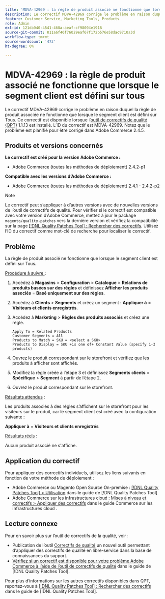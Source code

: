 ```yaml
---
title: 'MDVA-42969 : la règle de produit associé ne fonctionne que lorsque le segment client est défini sur tous'
description: Le correctif MDVA-42969 corrige le problème en raison duquel la règle de produit associée ne fonctionne que lorsque le segment client est défini sur Tous. Ce correctif est disponible lorsque l’outil [Outil de correctifs de la qualité (QPT)](https://experienceleague.adobe.com/en/docs/commerce-operations/tools/quality-patches-tool/quality-patches-tool-to-self-serve-quality-patches) 1.1.13 est installé. L’ID du correctif est MDVA-42969. Notez que le problème est planifié pour être corrigé dans Adobe Commerce 2.4.5.
feature: Customer Service, Marketing Tools, Products
role: Admin
exl-id: 121da040-4541-468a-aeaf-cf98094e1918
source-git-commit: 011a6f46f76029eaf67f172b576e58dac9710a3d
workflow-type: tm+mt
source-wordcount: '473'
ht-degree: 0%

---
```


# MDVA-42969 : la règle de produit associé ne fonctionne que lorsque le segment client est défini sur tous

Le correctif MDVA-42969 corrige le problème en raison duquel la règle de produit associée ne fonctionne que lorsque le segment client est défini sur Tous. Ce correctif est disponible lorsque l’[outil de correctifs de qualité (QPT)](https://experienceleague.adobe.com/en/docs/commerce-operations/tools/quality-patches-tool/quality-patches-tool-to-self-serve-quality-patches) 1.1.13 est installé. L’ID du correctif est MDVA-42969. Notez que le problème est planifié pour être corrigé dans Adobe Commerce 2.4.5.

## Produits et versions concernés

**Le correctif est créé pour la version Adobe Commerce :**

* Adobe Commerce (toutes les méthodes de déploiement) 2.4.2-p1

**Compatible avec les versions d’Adobe Commerce :**

* Adobe Commerce (toutes les méthodes de déploiement) 2.4.1 - 2.4.2-p2

>[!NOTE]
>
>Le correctif peut s’appliquer à d’autres versions avec de nouvelles versions de l’outil de correctifs de qualité. Pour vérifier si le correctif est compatible avec votre version d’Adobe Commerce, mettez à jour le package `magento/quality-patches` vers la dernière version et vérifiez la compatibilité sur la page [[!DNL Quality Patches Tool] : Rechercher des correctifs](https://experienceleague.adobe.com/en/docs/commerce-operations/tools/quality-patches-tool/quality-patches-tool-to-self-serve-quality-patches). Utilisez l’ID du correctif comme mot-clé de recherche pour localiser le correctif.

## Problème

La règle de produit associé ne fonctionne que lorsque le segment client est défini sur Tous.

<u>Procédure à suivre </u> :

1. Accédez à **Magasins** > **Configuration** > **Catalogue** > **Relations de produits basées sur des règles** et définissez **Afficher les produits associés** = **Basé uniquement sur des règles**.
1. Accédez à **Clients** > **Segments** et créez un segment : **Appliquer à** = **Visiteurs et clients enregistrés**.
1. Accédez à **Marketing** > **Règles des produits associés** et créez une règle.

   ```code block
   Apply To = Related Products
   Customer Segments = All
   Products to Match = SKU = <select a SKU>
   Products to Display = SKU +is one of+ Constant Value (specify 1-3 products)
   ```

1. Ouvrez le produit correspondant sur le storefront et vérifiez que les produits à afficher sont affichés.
1. Modifiez la règle créée à l’étape 3 et définissez **Segments clients** = **Spécifique** > **Segment** à partir de l’étape 2.
1. Ouvrez le produit correspondant sur le storefront.

<u>Résultats attendus</u> :

Les produits associés à des règles s’affichent sur le storefront pour les visiteurs sur le produit, car le segment client est créé avec la configuration suivante :

**Appliquer à** = **Visiteurs et clients enregistrés**

<u>Résultats réels</u> :

Aucun produit associé ne s&#39;affiche.

## Application du correctif

Pour appliquer des correctifs individuels, utilisez les liens suivants en fonction de votre méthode de déploiement :

* Adobe Commerce ou Magento Open Source On-premise : [[!DNL Quality Patches Tool] > Utilisation](/help/tools/quality-patches-tool/usage.md) dans le guide de [!DNL Quality Patches Tool].
* Adobe Commerce sur les infrastructures cloud : [Mises à niveau et correctifs > Appliquer des correctifs](https://experienceleague.adobe.com/docs/commerce-cloud-service/user-guide/develop/upgrade/apply-patches.html) dans le guide Commerce sur les infrastructures cloud .

## Lecture connexe

Pour en savoir plus sur l’outil de correctifs de la qualité, voir :

* Publication de l’outil [Correctifs de qualité](https://experienceleague.adobe.com/en/docs/commerce-operations/tools/quality-patches-tool/quality-patches-tool-to-self-serve-quality-patches) un nouvel outil permettant d’appliquer des correctifs de qualité en libre-service dans la base de connaissances du support.
* [Vérifiez si un correctif est disponible pour votre problème Adobe Commerce à l’aide de l’outil de correctifs de qualité](/help/tools/quality-patches-tool/patches-available-in-qpt/check-patch-for-magento-issue-with-magento-quality-patches.md) dans le guide de [!DNL Quality Patches Tool].

Pour plus d’informations sur les autres correctifs disponibles dans QPT, reportez-vous à [[!DNL Quality Patches Tool] : Rechercher des correctifs](https://experienceleague.adobe.com/tools/commerce-quality-patches/index.html) dans le guide de [!DNL Quality Patches Tool].
